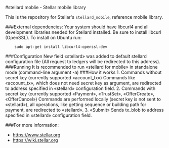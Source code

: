 #stellard moblie - Stellar mobile library

This is the repository for Stellar's `stellard_mobile`, reference mobile library.

###External dependencies:
Your system should have libcurl4 and all development libraries needed for Stellard installed. Be sure to install libcurl (OpenSSL).
To install on Ubuntu run:
```
	sudo apt-get install libcurl4-openssl-dev
```
###Configuration
New field «stellard» was added to default stellard configuration file (All request to ledgers will be redirected to this address).
###Running
It is recommended to run «stellard for mobile» in standalone mode (command-line argument -a)
###How it works
	1. Commands without secret key (currently supported «account_tx»)
	Commands like «account_tx», which does not need secret key as argument, are redirected to address specified in «stellard» configuration field.
	2. Commands with secret key (currently supported «Payment», «TrustSet», «OfferCreate», «OfferCancel») 
	Commands are performed locally (secret key is not sent to «stellard»), all operations, like getting sequence or building path for payment, are redirected to «stellard».
	3. «Submit»
	Sends tx_blob to address specified in «stellard» configuration field. 

###For more information:
* https://www.stellar.org
* https://wiki.stellar.org
